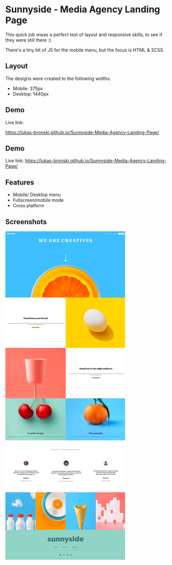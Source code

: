 
# Sunnyside - Media Agency Landing Page

This quick job wwas  a perfect test of layout and responsive skills, to see if they were still there :) 

There's a tiny bit of JS for the mobile menu, but the focus is HTML & SCSS.


## Layout

The designs were created to the following widths:

- Mobile: 375px
- Desktop: 1440px


## Demo

Live link:

https://lukas-bronski.github.io/Sunnyside-Media-Agency-Landing-Page/


## Demo

Live link:
https://lukas-bronski.github.io/Sunnyside-Media-Agency-Landing-Page/


## Features

- Mobile/ Desktop menu
- Fullscreen/mobile mode
- Cross platform



## Screenshots

![Screenshot](desktop.png)

